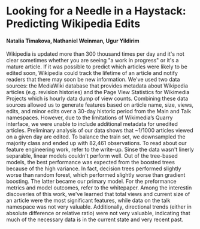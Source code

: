 # Looking for a Needle in a Haystack: Predicting Wikipedia Edits
#### Natalia Timakova, Nathaniel Weinman, Ugur Yildirim
Wikipedia is updated more than 300 thousand times per day and it's not clear sometimes whether you are seeing "a work in progress" or it's a mature article. 
If it was possible to predict which articles were likely to be edited soon, Wikipedia could track the lifetime of an article and notify readers that there may soon be new information.
We've used two data sources: the MediaWiki database that provides metadata about Wikipedia articles (e.g. revision histories) and the Page View Statistics for Wikimedia Projects which is hourly data dump of view counts. Combining these data sources allowed us to generate features based on article name, size, views, edits, and minor edits over a 30-day historic period from the Main and Talk namespaces. However, due to the limitations of Wikimedia’s Quarry interface, we were unable to include additional metadata for unedited articles.
Preliminary analysis of our data shows that ~1/1000 articles viewed on a given day are edited. To balance the train set, we downsampled the majority class and ended up with 82,461 observations. To read about our feature engineering work, refer to the write-up.
Sinse the data wasn't linerly separable, linear models couldn't perform well. Out of the tree-based models, the best performance was expected from the boosted trees because of the high variance. In fact, decision trees performed slightly worse than random forest, which performed slightly worse than gradient boosting. The latter became our primary model.
For the preformance metrics and model outcomes, refer to the whitepaper.
Among the interestin discoveries of this work, we've learned that total views and current size of an article were the most significant features, while data on the talk namespace was not very valuable. Additionally, directional trends (either in absolute difference or relative ratio) were not very valuable, indicating that much of the necessary data is in the current state and very recent past.
